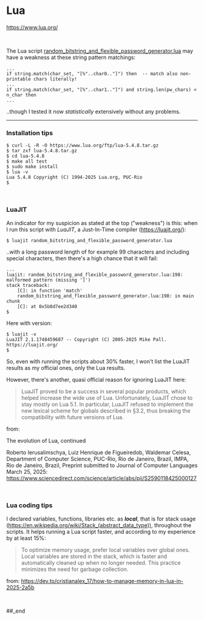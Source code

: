 # Lua

https://www.lua.org/

<br/>

The Lua script [random_bitstring_and_flexible_password_generator.lua](https://github.com/practicalcomputerscience/MicrobenchmarkGPHLlanguages/blob/main/03%20-%20source%20code/01%20-%20imperative%20languages/Lua/random_bitstring_and_flexible_password_generator.lua) may have a weakness at these string pattern matchings:

```
...
if string.match(char_set, "[%"..char0.."]") then  -- match also non-printable chars literally!
...
if string.match(char_set, "[%"..char1.."]") and string.len(pw_chars) < n_char then
...
```

..though I tested it now _statistically_ extensively without any problems.

---

### Installation tips

```
$ curl -L -R -O https://www.lua.org/ftp/lua-5.4.8.tar.gz
$ tar zxf lua-5.4.8.tar.gz
$ cd lua-5.4.8
$ make all test
$ sudo make install
$ lua -v
Lua 5.4.8 Copyright (C) 1994-2025 Lua.org, PUC-Rio
$
```

<br/>

### LuaJIT

An indicator for my suspicion as stated at the top ("weakness") is this: when I run this script with _LuaJIT_, a Just-In-Time compiler (https://luajit.org/):

```
$ luajit random_bitstring_and_flexible_password_generator.lua
```

..with a long password length of for example 99 characters and including special characters, then there's a high chance that it will fail:

```
...
luajit: random_bitstring_and_flexible_password_generator.lua:198: malformed pattern (missing ']')
stack traceback:
	[C]: in function 'match'
	random_bitstring_and_flexible_password_generator.lua:198: in main chunk
	[C]: at 0x5b8d7ee2d340
$
```

Here with version:

```
$ luajit -v
LuaJIT 2.1.1748459687 -- Copyright (C) 2005-2025 Mike Pall. https://luajit.org/
$
```

So, even with running the scripts about 30% faster, I won't list the LuaJIT results as my official ones, only the Lua results.

However, there's another, quasi official reason for ignoring LuaJIT here: 

> LuaJIT proved to be a success in several popular products, which helped increase the wide use of Lua. Unfortunately, LuaJIT chose to stay mostly on Lua 5.1. In particular, LuaJIT
refused to implement the new lexical scheme for globals described in §3.2, thus breaking the compatibility with future versions of Lua.

from:

The evolution of Lua, continued

Roberto Ierusalimschya, Luiz Henrique de Figueiredob, Waldemar Celesa, Department of Computer Science, PUC-Rio, Rio de Janeiro, Brazil, IMPA, Rio de Janeiro, Brazil, Preprint submitted to Journal of Computer Languages March 25, 2025: https://www.sciencedirect.com/science/article/abs/pii/S2590118425000127

<br/>

### Lua coding tips

I declared variables, functions, libraries etc. as _**local**_, that is for stack usage (https://en.wikipedia.org/wiki/Stack_(abstract_data_type)), throughout the scripts. It helps running a Lua script faster, and according to my experience by at least 15%:

> To optimize memory usage, prefer local variables over global ones. Local variables are stored in the stack, which is faster and automatically cleaned up when no longer needed. This practice minimizes the need for garbage collection.

from: https://dev.to/cristianalex_17/how-to-manage-memory-in-lua-in-2025-2a5b

<br/>

##_end
